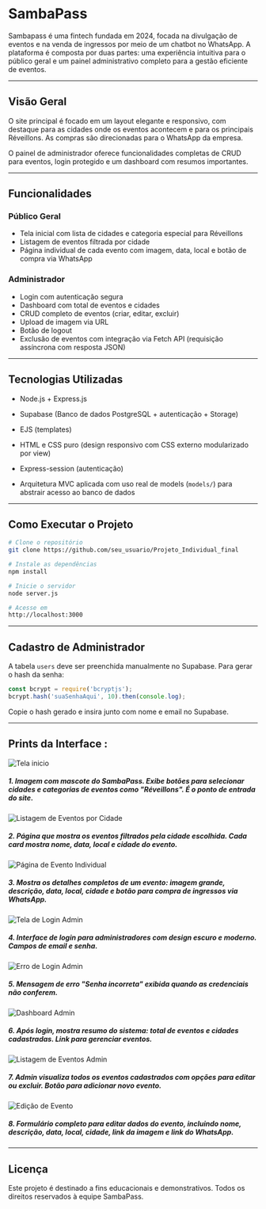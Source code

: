 # SambaPass

Sambapass é uma fintech fundada em 2024, focada na divulgação de eventos e na venda de ingressos por meio de um chatbot no WhatsApp. A plataforma é composta por duas partes: uma experiência intuitiva para o público geral e um painel administrativo completo para a gestão eficiente de eventos.

---
## Visão Geral

O site principal é focado em um layout elegante e responsivo, com destaque para as cidades onde os eventos acontecem e para os principais Réveillons. As compras são direcionadas para o WhatsApp da empresa.

O painel de administrador oferece funcionalidades completas de CRUD para eventos, login protegido e um dashboard com resumos importantes.

---

## Funcionalidades

### Público Geral

* Tela inicial com lista de cidades e categoria especial para Réveillons
* Listagem de eventos filtrada por cidade
* Página individual de cada evento com imagem, data, local e botão de compra via WhatsApp

### Administrador

* Login com autenticação segura
* Dashboard com total de eventos e cidades
* CRUD completo de eventos (criar, editar, excluir)
* Upload de imagem via URL
* Botão de logout
* Exclusão de eventos com integração via Fetch API (requisição assíncrona com resposta JSON)

---
## Tecnologias Utilizadas

* Node.js + Express.js

* Supabase (Banco de dados PostgreSQL + autenticação + Storage)

* EJS (templates)

* HTML e CSS puro (design responsivo com CSS externo modularizado por view)

* Express-session (autenticação)

* Arquitetura MVC aplicada com uso real de models (`models/`) para abstrair acesso ao banco de dados

---
## Como Executar o Projeto

```bash
# Clone o repositório
git clone https://github.com/seu_usuario/Projeto_Individual_final

# Instale as dependências
npm install

# Inicie o servidor
node server.js

# Acesse em
http://localhost:3000
```
---
## Cadastro de Administrador

A tabela `users` deve ser preenchida manualmente no Supabase. Para gerar o hash da senha:

```js
const bcrypt = require('bcryptjs');
bcrypt.hash('suaSenhaAqui', 10).then(console.log);
```

Copie o hash gerado e insira junto com nome e email no Supabase.

---
## Prints da Interface :
![Tela inicio](assets/print_tela_inicial.png)

##### 1. Imagem com mascote do SambaPass. Exibe botões para selecionar cidades e categorias de eventos como "Réveillons". É o ponto de entrada do site.

![Listagem de Eventos por Cidade](assets/print_tela_eventos.png)

##### 2. Página que mostra os eventos filtrados pela cidade escolhida. Cada card mostra nome, data, local e cidade do evento.

![Página de Evento Individual ](assets/print_eventos_indi.png)
##### 3. Mostra os detalhes completos de um evento: imagem grande, descrição, data, local, cidade e botão para compra de ingressos via WhatsApp.
![Tela de Login Admin](assets/print_login.png)
##### 4. Interface de login para administradores com design escuro e moderno. Campos de email e senha.

![Erro de Login Admin](assets/print_login_incorreto.png)
##### 5. Mensagem de erro "Senha incorreta" exibida quando as credenciais não conferem.
![Dashboard Admin](assets/dashboard_adm.png)
##### 6. Após login, mostra resumo do sistema: total de eventos e cidades cadastradas. Link para gerenciar eventos.
![Listagem de Eventos Admin ](assets/Edição_de_Evento.png)
##### 7. Admin visualiza todos os eventos cadastrados com opções para editar ou excluir. Botão para adicionar novo evento.
![Edição de Evento](assets/Listagem_de_Eventos_Admin.png)
##### 8. Formulário completo para editar dados do evento, incluindo nome, descrição, data, local, cidade, link da imagem e link do WhatsApp.

--- 






## Licença

Este projeto é destinado a fins educacionais e demonstrativos. Todos os direitos reservados à equipe SambaPass.
